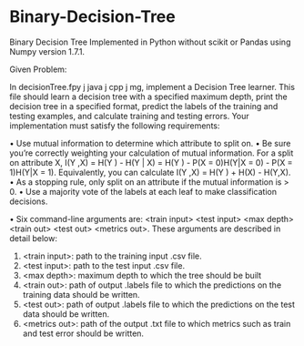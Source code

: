 # Binary-Decision-Tree
Binary Decision Tree Implemented in Python without scikit or Pandas using Numpy version 1.7.1.

Given Problem:

In decisionTree.fpy j java j cpp j mg, implement a Decision Tree learner. This file should learn a decision
tree with a specified maximum depth, print the decision tree in a specified format, predict the labels of the
training and testing examples, and calculate training and testing errors.
Your implementation must satisfy the following requirements:

• Use mutual information to determine which attribute to split on.
• Be sure you’re correctly weighting your calculation of mutual information. For a split on attribute X,
I(Y ,X) = H(Y ) - H(Y | X) = H(Y ) - P(X = 0)H(Y|X = 0) - P(X = 1)H(Y|X = 1).
Equivalently, you can calculate I(Y ,X) = H(Y ) + H(X) - H(Y,X).
• As a stopping rule, only split on an attribute if the mutual information is > 0.
• Use a majority vote of the labels at each leaf to make classification decisions.

• Six command-line arguments are: \<train input\> \<test input\> \<max depth\> \<train out\> \<test out\> \<metrics out\>. These arguments are described
in detail below:
1. \<train input\>: path to the training input .csv file.
2. \<test input\>: path to the test input .csv file.
3. \<max depth\>: maximum depth to which the tree should be built
4. \<train out\>: path of output .labels file to which the predictions on the training data should
be written.
5. \<test out\>: path of output .labels file to which the predictions on the test data should be
written.
6. \<metrics out\>: path of the output .txt file to which metrics such as train and test error should
be written.
